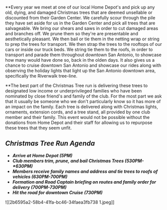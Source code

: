 **Every year we meet at one of our local Home Depot's and pick up any old, dying, and damaged Christmas trees that are deemed unsellable or discounted from their Garden Center.  We carefully scour through the pile they have set aside for us in the Garden Center and pick all trees that are salvageable.  We bring our shears and saws in order to cut damaged areas and branches off.  We prune them so they're are presentable and aesthetically pleasant.  We then bail or tie them in the netting wrap or string to prep the trees for transport.  We then strap the trees to the rooftops of our cars or inside our truck beds.  We string tie them to the roofs, in order to transport and parade them throughout downtown San Antonio, to showcase how many would have done so, back in the olden days. It also gives us a chance to cruise downtown San Antonio and showcase our rides along with observing the holiday lights that light up the San Antonio downtown area, specifically the Riverwalk tree-line.

**The best part of the Christmas Tree run is delivering these trees to designated low income or underprivileged families who have been nominated by close friend's and family of the club.  For the most part we ask that it usually be someone who we don't particularly know so it has more of an impact on the family.  Each tree is delivered along with Christmas lights, ornaments, extension cords, and a tree stand, all provided by one club member and their family. This event would not be possible without the donations from Home Depot and their staff for allowing us to repurpose these trees that they seem unfit.

## **_Christmas Tree Run Agenda_**
- **_Arrive at Home Depot (5PM)_**
- **_Club members trim, prune, and bail Christmas Trees (530PM-*630PM)_**
- **_Members receive family names and address and tie trees to roofs of vehicles (630PM-700PM)_**
- **_Formation and Road Captain briefing on routes and family order for delivery (700PM-730PM)_**
- **_Hit the road for downtown Cruise (730PM)_**


![[2b6595a2-58b4-41fa-bc46-34faea3fb738 1.jpeg]]

